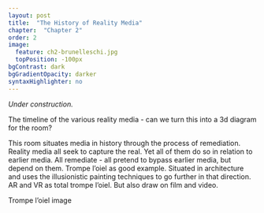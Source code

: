 ```yaml
---
layout: post
title:  "The History of Reality Media"
chapter:  "Chapter 2"
order: 2
image:
  feature: ch2-brunelleschi.jpg
  topPosition: -100px
bgContrast: dark
bgGradientOpacity: darker
syntaxHighlighter: no
---
```


_Under construction._

The timeline of the various reality media - can we turn this into a 3d diagram for the room?

<div class="img img--fullContainer img--6xLeading" style="background-image: url({{ site.baseurl_book_img }}timeline.jpg);"></div>

This room situates media in history through the process of remediation.
Reality media all seek to capture the real. Yet all of them do so in relation to earlier media. All remediate - all pretend to bypass earlier media, but depend on them. Trompe l’oiel as good example. Situated in architecture and uses the illusionistic painting techniques to go further in that direction. AR and VR as total trompe l’oiel. But also draw on film and video.

Trompe l’oiel image
